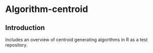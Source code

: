 # Algorithm-centroid

## Introduction
Includes an overview of centroid generating algorithms in R as a test repository. 

